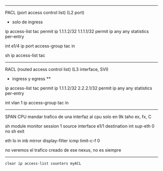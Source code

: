 
-----
PACL (port access control list) (L2 port)
- solo de ingress

ip access-list tac
permit ip 1.1.1.2/32 1.1.1.1/32
permit ip any any
statistics per-entry

int e1/4
ip port access-group tac in

sh ip access-list tac

--------
RACL (routed access control list) (L3 interface, SVI)
- ingress y egress **

ip access-list tac
permit ip 1.1.1.2/32 2.2.2.1/32
permit ip any any
statistics per-entry

int vlan 1
ip access-group tac in

-------
SPAN CPU
mandar trafico de una interfaz al cpu
solo en 9k taho ex, fx, C

sh module
monitor session 1
source interface e1/1
destination int sup-eth 0
no sh
exit

eth lo in inb mirror display-filter icmp limit-c-f 0


no veremos el trafico creado de ese nexus, no es siempre

----

```
clear ip access-list counters myACL
```
